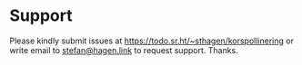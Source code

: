 # Support

Please kindly submit issues at https://todo.sr.ht/~sthagen/korspollinering or write email to stefan@hagen.link to request support. Thanks.
